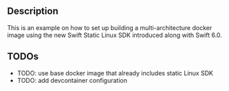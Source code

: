 ## Description

This is an example on how to set up building a multi-architecture docker image using the new Swift Static Linux SDK introduced along with Swift 6.0.

## TODOs

- TODO: use base docker image that already includes static Linux SDK
- TODO: add devcontainer configuration
